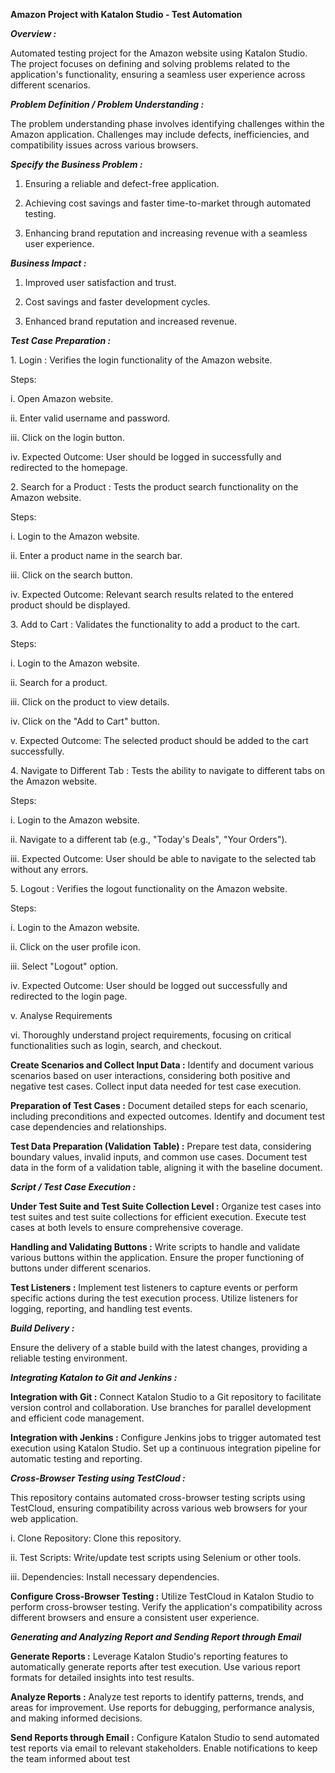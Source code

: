 **Amazon Project with Katalon Studio - Test Automation**

***Overview :***

Automated testing project for the Amazon website using Katalon Studio.
The project focuses on defining and solving problems related to the
application\'s functionality, ensuring a seamless user experience across
different scenarios.

***Problem Definition / Problem Understanding :***

The problem understanding phase involves identifying challenges within
the Amazon application. Challenges may include defects, inefficiencies,
and compatibility issues across various browsers.

***Specify the Business Problem :***

1.  Ensuring a reliable and defect-free application.

2.  Achieving cost savings and faster time-to-market through automated
    testing.

3.  Enhancing brand reputation and increasing revenue with a seamless
    user experience.

***Business Impact :***

1.  Improved user satisfaction and trust.

2.  Cost savings and faster development cycles.

3.  Enhanced brand reputation and increased revenue.

***Test Case Preparation :***

1\. Login : Verifies the login functionality of the Amazon website.

Steps:

i.  Open Amazon website.

ii. Enter valid username and password.

iii. Click on the login button.

iv. Expected Outcome: User should be logged in successfully and
    redirected to the homepage.

2\. Search for a Product : Tests the product search functionality on the
Amazon website.

Steps:

i.  Login to the Amazon website.

ii. Enter a product name in the search bar.

iii. Click on the search button.

iv. Expected Outcome: Relevant search results related to the entered
    product should be displayed.

3\. Add to Cart : Validates the functionality to add a product to the
cart.

Steps:

i.  Login to the Amazon website.

ii. Search for a product.

iii. Click on the product to view details.

iv. Click on the \"Add to Cart\" button.

v.  Expected Outcome: The selected product should be added to the cart
    successfully.

4\. Navigate to Different Tab : Tests the ability to navigate to
different tabs on the Amazon website.

Steps:

i.  Login to the Amazon website.

ii. Navigate to a different tab (e.g., \"Today\'s Deals\", \"Your
    Orders\").

iii. Expected Outcome: User should be able to navigate to the selected
     tab without any errors.

5\. Logout : Verifies the logout functionality on the Amazon website.

Steps:

i.  Login to the Amazon website.

ii. Click on the user profile icon.

iii. Select \"Logout\" option.

iv. Expected Outcome: User should be logged out successfully and
    redirected to the login page.

v.  Analyse Requirements

vi. Thoroughly understand project requirements, focusing on critical
    functionalities such as login, search, and checkout.

**Create Scenarios and Collect Input Data :** Identify and document
various scenarios based on user interactions, considering both positive
and negative test cases. Collect input data needed for test case
execution.

**Preparation of Test Cases :** Document detailed steps for each
scenario, including preconditions and expected outcomes. Identify and
document test case dependencies and relationships.

**Test Data Preparation (Validation Table) :** Prepare test data,
considering boundary values, invalid inputs, and common use cases.
Document test data in the form of a validation table, aligning it with
the baseline document.

***Script / Test Case Execution :***

**Under Test Suite and Test Suite Collection Level :** Organize test
cases into test suites and test suite collections for efficient
execution. Execute test cases at both levels to ensure comprehensive
coverage.

**Handling and Validating Buttons :** Write scripts to handle and
validate various buttons within the application. Ensure the proper
functioning of buttons under different scenarios.

**Test Listeners :** Implement test listeners to capture events or
perform specific actions during the test execution process. Utilize
listeners for logging, reporting, and handling test events.

***Build Delivery :***

Ensure the delivery of a stable build with the latest changes, providing
a reliable testing environment.

***Integrating Katalon to Git and Jenkins :***

**Integration with Git :** Connect Katalon Studio to a Git repository to
facilitate version control and collaboration. Use branches for parallel
development and efficient code management.

**Integration with Jenkins :** Configure Jenkins jobs to trigger
automated test execution using Katalon Studio. Set up a continuous
integration pipeline for automatic testing and reporting.

***Cross-Browser Testing using TestCloud :***

This repository contains automated cross-browser testing scripts using
TestCloud, ensuring compatibility across various web browsers for your
web application.

i.  Clone Repository: Clone this repository.

ii. Test Scripts: Write/update test scripts using Selenium or other
    tools.

iii. Dependencies: Install necessary dependencies.

**Configure Cross-Browser Testing :** Utilize TestCloud in Katalon
Studio to perform cross-browser testing. Verify the application\'s
compatibility across different browsers and ensure a consistent user
experience.

***Generating and Analyzing Report and Sending Report through Email***

**Generate Reports :** Leverage Katalon Studio\'s reporting features to
automatically generate reports after test execution. Use various report
formats for detailed insights into test results.

**Analyze Reports :** Analyze test reports to identify patterns, trends,
and areas for improvement. Use reports for debugging, performance
analysis, and making informed decisions.

**Send Reports through Email :** Configure Katalon Studio to send
automated test reports via email to relevant stakeholders. Enable
notifications to keep the team informed about test
